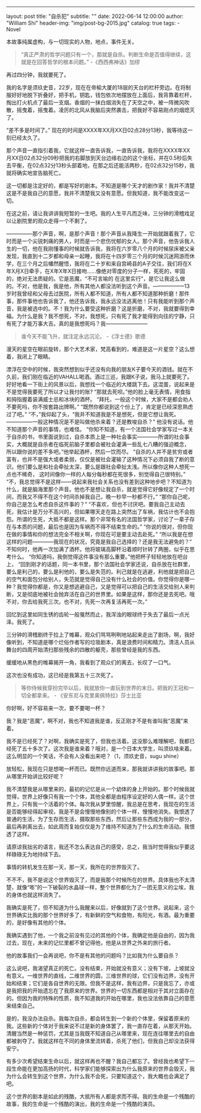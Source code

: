 ---
layout:     post
title:      "自杀犯"
subtitle:   ""
date:       2022-06-14 12:00:00
author:     "William Shi"
header-img: "img/post-bg-2015.jpg"
catalog: true
tags:
    - Novel

本故事纯属虚构，与一切现实的人物，地点，事件无关。

> “真正严肃的哲学问题只有一个，那就是自杀。判断生命是否值得继续，这就是在回答哲学的根本问题。” -《西西弗神话》加缪

再过四分钟，我就要死了。

我的名字是须玖史音，22岁，现在在帝榆大厦的18层的天台的栏杆旁边。在将制服好好地脱下折叠好，把手机，钥匙，钱包依次地摆放在上面后，我背靠着栏杆，掏出打火机点了最后一支烟。香烟的一抹白烟消失在了天空之中，被一阵微风吹散，摇曳着，摇曳着。凌厉的北风从我脑后突然袭击，把我好不容易刚点的烟熄灭了。

“差不多是时间了。”
现在的时间是XXXX年XX月XX日02点28分13秒，我等待这一刻已经太久了。

那个声音一直指引着我，它就这样一直告诉我，一直告诉我，我将在XXXX年XX月XX日02点32分09秒把我的右脚放到天台边缘右边的这个坐标，并在0.5秒后失去平衡，在02点32分13秒头部着地，在那之后还能活两秒，在02点32分15秒，我就将确实地宣告脑死亡。

这一切都是注定好的，都是写好的剧本。不知道是哪个天才的剧作家！我并不清楚这是不是我自己的意愿，我并不清楚我又没有意愿。但我知道，我不能改变这一切。

在这之前，请让我讲讲我短暂的一生吧。我的人生平凡而乏味，三分钟的滑稽戏足以让剧院里的观众走得一个不剩了。

—————那个声音，啊，是那个声音！那个声音从我降生一开始就跟着我了，它时而是一个尖锐刺痛的男人，时而是一个悲伤忧郁的女人。那个声音，他告诉我人生的一切，他在我刚懂事的时候就告诉我，我将在六岁零八个月的时候尿床被父亲发现，我直到十二岁都和母亲一起睡，我将在十四岁零三个月的时候沉迷网游而休学，在三个月之后幡然醒悟，我将在二十岁和来自宫崎县的A子交往，我们将在X年X月X日牵手，在X年X年X日接吻……像绝对零度的分子一样，死死的，牢固的，绝对无法质疑的。它是恶魔，“不可言喻的 在这里实行”，是它让我这么做的。不对，他是我，我是他，所有其他人都没法听到这个声音。——————13岁时我曾经和父母去过医院，所有人都不知道，所有人都不知道那种折磨！那件事，那件事他也告诉我了，他还告诉我，我永远没法逃离他！只有我能听到那个声音，我是被选中的。不！我为什么要受这种折磨？这是折磨，不对，我就要得到幸福。为什么是我？我不想死，不对，我想死，只有死了我才能得到向往的宁静，只有死了才能万事大吉。真的是我想死吗？我————————

> 谁今天不能飞升，就注定永远沉沦。 -《浮士德》歌德

漫天的星空在眼前旋转，那个大艺术家，梵高看到的，难道是这一片星空？这么想着，我闭上了眼睛。

漂浮在空中的时候，我突然想到似乎还没有向我的朋友K子要今天的酒钱。就在不久前，我们刚在临近的VAHALL喝酒。酒过三巡，我跟K子说，我马上就要死了。好好地看一下街上的风景以后，我想找一个临近的大楼跳下去。这混蛋，说起来是不是觉得我要死了所以才让我付的账?
“那就去死呗。”他的脸上毫无表情，用食指和拇指握着装满威士忌和冰块的酒杯。
“拜托，一般这个时候，大家不是都会劝人不要死吗，你不按套路出牌啊。”
“既然你都说到这个份上了，肯定是已经深思熟虑过了吧。”
“不，”我仰起了头，“我并不知道我是不是想死，但是它想让我死。—————一般这种情况是不是叫做他杀来着？还是教唆自杀？”
他没有说话。他不知道那个声音的事情，也难怪。
“你知不知道，有一个法国社会学家写过一本关于自杀的书，书里面说到过，自杀本质上是一种社会事实————所谓的社会事实，大概就是自杀者在临死前脑子里都会被社会灌满一些乱七八糟的强迫概念，
所以跟你说的差不多吧。”他举起酒杯，然后一饮而尽。
“自杀的人并不是贫穷或者富有，也并不是强大或者柔弱，仅仅是被社会灌输了这种情况下必须自我了断的意识。他们要么是和社会牵扯太深，要么是跟社会牵扯太浅。所以像你这种人想死一点也不稀奇，
这时间像你一样的人每分每秒都在死很多，别觉得自己很特别。”
“不，我总觉得不是这样——说起来我社会关系也没有差到这种地步吧？不知道为什么，就是脑海里那个声音。他也不是想让我自杀，就是觉得它好像规定了一个时间，而我又不得不在这个时间杀掉我自己，晚一秒早一秒都不行。”
“那你自己呢，你自己是怎么考虑自杀这件事的？”
“不喜欢，但也不讨厌吧。要我自己主动去死，我估计是万分不高兴的，但如果哪天走在路上突然出了车祸，我估计也不会抱怨。所谓的生死，大抵不都是这样。那个非常有名的法国哲学家，讨论了一辈子存在与本质的问题，最后也是因为车祸而不得不结束生命的。”
“你说的很对，但你现在做的事情和你的想法完全不相关啊，你现在可是要主动去赴死。”
“所以我是在想这样的问题————我现在的状况，究竟是我自己选择的？还是我无法避免的？”
不知何时，他再一次加满了酒杯。他将玻璃高脚杯沿着顺时针转了两圈，似乎在思考什么。
“你知道吗，我倒觉得这件事没有那么重要。”他把杯子轻轻地放在吧台上，
“回到刚才的话题，同一本书里，那个法国社会学家还说，自杀放在社群里，要么是利己的，要么是利他的，要么是失范的。利己就是在逃避，利他就是把自己的空气和面包分给别人，失范就是觉得自己没有什么社会的价值。你觉得你是哪一种？我觉得你都是，你又是想逃避自己，又是觉得可以把自己的生活交给别人来判断，又是彻底地被社会抛弃活在自己的世界里。如果是这样，那你还是去死吧。哦不对，你去给我死三次。也不对，先死一次再复活再死一次。”

回忆到这里如同生锈的齿轮一般戛然而止，我浑浊的眼球终于失去了最后一点光泽。我死了。

三分钟的滑稽剧终于拉上了帷幕，观众们骂骂咧咧地站起来走出了剧场，啊，我好像听到，不知道是哪个烂俗作者写的垃圾剧本，真是浪费时间和精力。清洁人员从舞台的四周开始清扫那些残余的四散的躯壳，那些曾经是我的东西。

缓缓地从黑色的帷幕揭开一角，我看到了观众们的离去，长叹了一口气。

这次也没有成功，这已经是我第五十三次死了。

>等你侍候我穿扮完毕以后，我就放你一直玩到世界的末日。把我的王冠和一切全都拿来。 - 《安东尼与克里奥佩特拉》莎士比亚

你好啊，好不容易来一次，要不要喝一杯？

我？我是“恶魔”，啊不对，我也不知道我是谁，反正刚才不是有谁叫我“恶魔”来着。

我不是已经死了？对啊，我确实是死了，但我也活着。这没那么难理解吧，我都已经死了五十多次了。这次我是谁来着？哦对，是一个日本大学生，叫须玖啥来着。
这么明显的一个笑话，不会有人没看出来吧？（1，须玖史音，sugu shine）

放轻松，我现在只是想喝一杯而已。既然你远道而来，那我就讲讲我的故事吧。那从哪里开始讲比较好呢？

我不清楚我是从哪里来的，最初的记忆是从一个幼体的身上开始的。那个时候我就觉得，世界上好像只有我一个个体，其他全都是由程序设定好的人偶一样。这个世界上，只有我一个活着的个体。每次我从梦里惊醒，我总是在思考，我现在的生活是否能够经得起审视，我是不是会慢慢地像别的个体一样，慢慢地消失。我恨透了普通的生活，为了生存而生活，摄取那些东西，然后让那些东西成为我的一部分，最后再剥离出去，如此周而复始仅仅是为了维持不知道为了什么的生命活动。我恨透了这样。

请原谅我拙劣的语言，我还不怎么表达自己的感受，总之，我当时觉得我似乎要这样碌碌无为地持续下去。

事情的转机发生在那一天，那一天，我所在的世界毁灭了。

不不不，我不是说这个世界毁灭了，而是我那个时候所在的世界。具体我也不太清楚，就像“嘭”的一下破裂的水晶球一样，整个世界都化为了一团无意义的尘埃，我的身体也就这样消失了。

我确实是死了，但不知道为什么我醒来以后，好像就到了这个世界。说起来，这个世界确实比我的那个世界好多了，有新鲜的空气和食物，有阳光，有酒。最为重要的，是好像有其他的个体。

我确实遇到了他，一个我之前没有见过的其他的个体，我确定他是自由的，因为我过去，现在，未来的记忆里都不曾记得他，他是从世界之外来的旅行者。

他的故事我们一会再说吧，你不是有其他的问题吗？比如我为什么要自杀？

这么说吧，我渴望真正的死亡。没有结束，开始就没有意义；没有下坡，上坡就没有意义。一维世界的直线，二维世界的圆，三维世界的球，它们没有边界，没有开始和结束；它们是各自世界的无限。但我不是这样，我有边界，只是我忘了，亦或是我把我的开始遗忘在了我原来的世界。世界的一切东西都是相对于其对立面存在的。但因为我的特殊的性质，我不知道我的开始在哪里，我也没法依靠自己的意愿来结束自己。

是的，我没办法自杀。我每次自杀，都会转生到一个新的个体里，保留着原来的我。这些新的个体对于我来说不过是新的身体罢了，我一直存在着，从那天开始。清醒当然是一种惩罚，尤其是当我既不知道自己从哪里来，现在连往哪里去的自由都被剥夺了。我就这样在不同的身体里流转着，杀死了他们，但我自己却没法获得安宁。

有多少次希望结束生命以后，就这样再也不醒？我自己都忘了。曾经我也希望下一段生命能在更加高扬的时代，科学家们能够探索出为什么我原来的世界会毁灭，我为什么会转生到这个世界，为什么我不会死，只要知道这个，我大概也会满足了吧。

这个世界的剧本是如此的残酷，大抵所有人都是求而不得。我的生命是一个残酷的故事，我的生命是一个残酷的演出，我的生命是一个残酷的演员。






